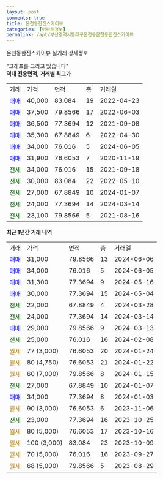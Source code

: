 ```yaml
---
layout: post
comments: true
title: 온천동한진스카이뷰
categories: [아파트정보]
permalink: /apt/부산광역시동래구온천동온천동한진스카이뷰
---
```


온천동한진스카이뷰 실거래 상세정보

<script type="text/javascript">
  google.charts.load('current', {'packages':['line', 'corechart']});
  google.charts.setOnLoadCallback(drawChart);

  function drawChart() {
    var data = new google.visualization.DataTable();
    data.addColumn('date', '거래일');
    data.addColumn('number', "매매");
    data.addColumn('number', "전세");
    data.addColumn('number', "전매");

    data.addRows([[new Date(Date.parse("2024-06-06")), 31000, null, null], [new Date(Date.parse("2024-06-05")), 34000, null, null], [new Date(Date.parse("2024-05-16")), 31300, null, null], [new Date(Date.parse("2024-05-04")), 30000, null, null], [new Date(Date.parse("2024-03-28")), null, 22000, null], [new Date(Date.parse("2024-03-14")), null, 24000, null], [new Date(Date.parse("2024-03-13")), 29000, null, null], [new Date(Date.parse("2024-02-08")), null, 25000, null], [new Date(Date.parse("2024-01-24")), null, null, null], [new Date(Date.parse("2024-01-22")), null, null, null], [new Date(Date.parse("2024-01-15")), null, null, null], [new Date(Date.parse("2024-01-07")), null, 27000, null], [new Date(Date.parse("2024-01-03")), 34000, null, null], [new Date(Date.parse("2023-11-06")), null, null, null], [new Date(Date.parse("2023-10-25")), null, 23000, null], [new Date(Date.parse("2023-10-16")), null, null, null], [new Date(Date.parse("2023-10-09")), null, null, null], [new Date(Date.parse("2023-09-27")), null, null, null], [new Date(Date.parse("2023-08-29")), null, null, null]]);

    var options = {
      hAxis: {
        format: 'yyyy/MM/dd'
      },    
      lineWidth: 0,
      pointsVisible: true,    
      title: '최근 1년간 유형별 실거래가 분포',
      legend: { position: 'bottom' }
    };

    var formatter = new google.visualization.NumberFormat({pattern:'###,###'} );
    formatter.format(data, 1);
    formatter.format(data, 2);
    
    setTimeout(function() {
        var chart = new google.visualization.LineChart(document.getElementById('columnchart_material'));
        chart.draw(data, (options));
        document.getElementById('loading').style.display = 'none';
    }, 200);
  }
</script>


<div id="loading" style="z-index:20; display: block; margin-left: 0px">"그래프를 그리고 있습니다"</div>
<div id="columnchart_material" style="width: 95%; margin-left: 0px; display: block"></div>
<!-- contents start -->
<b>역대 전용면적, 거래별 최고가</b>
<table class="sortable">
    <tr>
      <td>거래</td>
      <td>가격</td>
      <td>면적</td>
      <td>층</td>
      <td>거래일</td>
    </tr>
        <tr>
          <td><a style="color: blue">매매</a></td>
          <td>40,000</td>
          <td>83.084</td>
          <td>19</td>
          <td>2022-04-23</td>
        </tr>            <tr>
          <td><a style="color: blue">매매</a></td>
          <td>37,500</td>
          <td>79.8566</td>
          <td>17</td>
          <td>2022-06-03</td>
        </tr>            <tr>
          <td><a style="color: blue">매매</a></td>
          <td>36,500</td>
          <td>77.3694</td>
          <td>12</td>
          <td>2021-09-08</td>
        </tr>            <tr>
          <td><a style="color: blue">매매</a></td>
          <td>35,300</td>
          <td>67.8849</td>
          <td>6</td>
          <td>2022-04-30</td>
        </tr>            <tr>
          <td><a style="color: blue">매매</a></td>
          <td>34,000</td>
          <td>76.016</td>
          <td>5</td>
          <td>2024-06-05</td>
        </tr>            <tr>
          <td><a style="color: blue">매매</a></td>
          <td>31,900</td>
          <td>76.6053</td>
          <td>7</td>
          <td>2020-11-19</td>
        </tr>        
        <tr>
              <td><a style="color: darkgreen">전세</a></td>
              <td>34,000</td>
              <td>76.016</td>
              <td>15</td>
              <td>2021-09-18</td>
            </tr>            <tr>
              <td><a style="color: darkgreen">전세</a></td>
              <td>30,000</td>
              <td>83.084</td>
              <td>22</td>
              <td>2022-05-10</td>
            </tr>            <tr>
              <td><a style="color: darkgreen">전세</a></td>
              <td>27,000</td>
              <td>67.8849</td>
              <td>10</td>
              <td>2024-01-07</td>
            </tr>            <tr>
              <td><a style="color: darkgreen">전세</a></td>
              <td>24,000</td>
              <td>77.3694</td>
              <td>14</td>
              <td>2024-03-14</td>
            </tr>            <tr>
              <td><a style="color: darkgreen">전세</a></td>
              <td>23,100</td>
              <td>79.8566</td>
              <td>5</td>
              <td>2021-08-16</td>
            </tr>        
    
</table>

<b>최근 1년간 거래 내역</b>

<table class="sortable">
    <tr>
      <td>거래</td>
      <td>가격</td>
      <td>면적</td>
      <td>층</td>
      <td>거래일</td>
    </tr>
    <tr>
      <td><a style="color: blue">매매</a></td>
      <td>31,000</td>
      <td>79.8566</td>
      <td>13</td>
      <td>2024-06-06</td>
    </tr>          <tr>
      <td><a style="color: blue">매매</a></td>
      <td>34,000</td>
      <td>76.016</td>
      <td>5</td>
      <td>2024-06-05</td>
    </tr>          <tr>
      <td><a style="color: blue">매매</a></td>
      <td>31,300</td>
      <td>77.3694</td>
      <td>9</td>
      <td>2024-05-16</td>
    </tr>          <tr>
      <td><a style="color: blue">매매</a></td>
      <td>30,000</td>
      <td>77.3694</td>
      <td>15</td>
      <td>2024-05-04</td>
    </tr>          <tr>
      <td><a style="color: darkgreen">전세</a></td>
      <td>22,000</td>
      <td>67.8849</td>
      <td>4</td>
      <td>2024-03-28</td>
    </tr>          <tr>
      <td><a style="color: darkgreen">전세</a></td>
      <td>24,000</td>
      <td>77.3694</td>
      <td>14</td>
      <td>2024-03-14</td>
    </tr>          <tr>
      <td><a style="color: blue">매매</a></td>
      <td>29,000</td>
      <td>79.8566</td>
      <td>9</td>
      <td>2024-03-13</td>
    </tr>          <tr>
      <td><a style="color: darkgreen">전세</a></td>
      <td>25,000</td>
      <td>76.016</td>
      <td>16</td>
      <td>2024-02-08</td>
    </tr>          <tr>
      <td><a style="color: darkgoldenrod">월세</a></td>
      <td>77 (3,000)</td>
      <td>76.6053</td>
      <td>20</td>
      <td>2024-01-24</td>
    </tr>          <tr>
      <td><a style="color: darkgoldenrod">월세</a></td>
      <td>80 (4,750)</td>
      <td>76.6053</td>
      <td>21</td>
      <td>2024-01-22</td>
    </tr>          <tr>
      <td><a style="color: darkgoldenrod">월세</a></td>
      <td>60 (7,000)</td>
      <td>79.8566</td>
      <td>8</td>
      <td>2024-01-15</td>
    </tr>          <tr>
      <td><a style="color: darkgreen">전세</a></td>
      <td>27,000</td>
      <td>67.8849</td>
      <td>10</td>
      <td>2024-01-07</td>
    </tr>          <tr>
      <td><a style="color: blue">매매</a></td>
      <td>34,000</td>
      <td>77.3694</td>
      <td>8</td>
      <td>2024-01-03</td>
    </tr>          <tr>
      <td><a style="color: darkgoldenrod">월세</a></td>
      <td>90 (3,000)</td>
      <td>76.6053</td>
      <td>6</td>
      <td>2023-11-06</td>
    </tr>          <tr>
      <td><a style="color: darkgreen">전세</a></td>
      <td>23,000</td>
      <td>77.3694</td>
      <td>16</td>
      <td>2023-10-25</td>
    </tr>          <tr>
      <td><a style="color: darkgoldenrod">월세</a></td>
      <td>80 (5,000)</td>
      <td>76.6053</td>
      <td>17</td>
      <td>2023-10-16</td>
    </tr>          <tr>
      <td><a style="color: darkgoldenrod">월세</a></td>
      <td>100 (3,000)</td>
      <td>83.084</td>
      <td>23</td>
      <td>2023-10-09</td>
    </tr>          <tr>
      <td><a style="color: darkgoldenrod">월세</a></td>
      <td>70 (5,000)</td>
      <td>76.016</td>
      <td>16</td>
      <td>2023-09-27</td>
    </tr>          <tr>
      <td><a style="color: darkgoldenrod">월세</a></td>
      <td>68 (5,000)</td>
      <td>79.8566</td>
      <td>5</td>
      <td>2023-08-29</td>
    </tr>      </table>
<!-- contents end -->    

